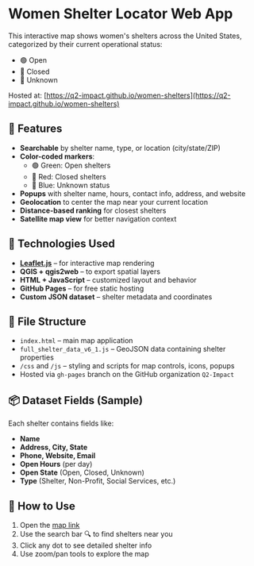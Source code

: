 
# Women Shelter Locator Web App

This interactive map shows women's shelters across the United States, categorized by their current operational status:  
- 🟢 Open  
- 🔴 Closed  
- 🔵 Unknown  

Hosted at: [https://q2-impact.github.io/women-shelters](https://q2-impact.github.io/women-shelters)

## 🚀 Features

- **Searchable** by shelter name, type, or location (city/state/ZIP)
- **Color-coded markers**:
  - 🟢 Green: Open shelters
  - 🔴 Red: Closed shelters
  - 🔵 Blue: Unknown status
- **Popups** with shelter name, hours, contact info, address, and website
- **Geolocation** to center the map near your current location
- **Distance-based ranking** for closest shelters
- **Satellite map view** for better navigation context

## 🧠 Technologies Used

- **[Leaflet.js](https://leafletjs.com/)** – for interactive map rendering  
- **QGIS + qgis2web** – to export spatial layers  
- **HTML + JavaScript** – customized layout and behavior  
- **GitHub Pages** – for free static hosting  
- **Custom JSON dataset** – shelter metadata and coordinates  

## 📁 File Structure

- `index.html` – main map application  
- `full_shelter_data_v6_1.js` – GeoJSON data containing shelter properties  
- `/css` and `/js` – styling and scripts for map controls, icons, popups  
- Hosted via `gh-pages` branch on the GitHub organization `Q2-Impact`

## 📦 Dataset Fields (Sample)

Each shelter contains fields like:
- **Name**  
- **Address, City, State**  
- **Phone, Website, Email**  
- **Open Hours** (per day)  
- **Open State** (Open, Closed, Unknown)  
- **Type** (Shelter, Non-Profit, Social Services, etc.)

## 🏁 How to Use

1. Open the [map link](https://q2-impact.github.io/women-shelters)  
2. Use the search bar 🔍 to find shelters near you  
3. Click any dot to see detailed shelter info  
4. Use zoom/pan tools to explore the map  

